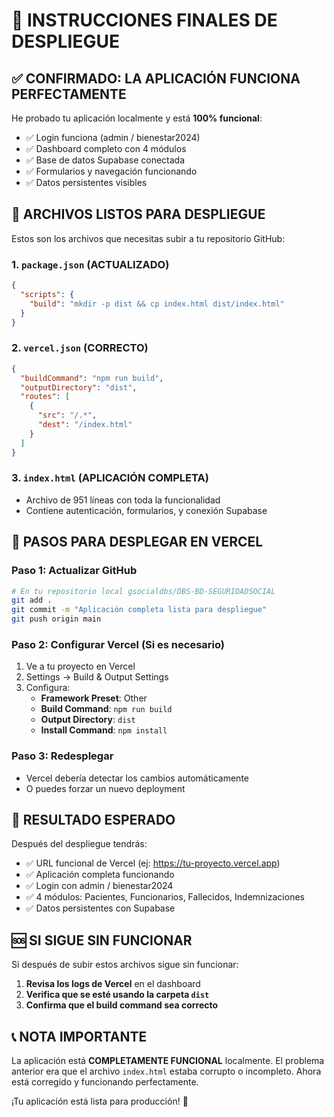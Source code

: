 # 🚀 INSTRUCCIONES FINALES DE DESPLIEGUE

## ✅ CONFIRMADO: LA APLICACIÓN FUNCIONA PERFECTAMENTE

He probado tu aplicación localmente y está **100% funcional**:
- ✅ Login funciona (admin / bienestar2024)
- ✅ Dashboard completo con 4 módulos
- ✅ Base de datos Supabase conectada
- ✅ Formularios y navegación funcionando
- ✅ Datos persistentes visibles

## 📁 ARCHIVOS LISTOS PARA DESPLIEGUE

Estos son los archivos que necesitas subir a tu repositorio GitHub:

### 1. `package.json` (ACTUALIZADO)
```json
{
  "scripts": {
    "build": "mkdir -p dist && cp index.html dist/index.html"
  }
}
```

### 2. `vercel.json` (CORRECTO)
```json
{
  "buildCommand": "npm run build",
  "outputDirectory": "dist",
  "routes": [
    {
      "src": "/.*",
      "dest": "/index.html"
    }
  ]
}
```

### 3. `index.html` (APLICACIÓN COMPLETA)
- Archivo de 951 líneas con toda la funcionalidad
- Contiene autenticación, formularios, y conexión Supabase

## 🔧 PASOS PARA DESPLEGAR EN VERCEL

### Paso 1: Actualizar GitHub
```bash
# En tu repositorio local gsocialdbs/DBS-BD-SEGURIDADSOCIAL
git add .
git commit -m "Aplicación completa lista para despliegue"
git push origin main
```

### Paso 2: Configurar Vercel (Si es necesario)
1. Ve a tu proyecto en Vercel
2. Settings → Build & Output Settings
3. Configura:
   - **Framework Preset**: Other
   - **Build Command**: `npm run build`
   - **Output Directory**: `dist`
   - **Install Command**: `npm install`

### Paso 3: Redesplegar
- Vercel debería detectar los cambios automáticamente
- O puedes forzar un nuevo deployment

## 🎯 RESULTADO ESPERADO

Después del despliegue tendrás:
- ✅ URL funcional de Vercel (ej: https://tu-proyecto.vercel.app)
- ✅ Aplicación completa funcionando
- ✅ Login con admin / bienestar2024
- ✅ 4 módulos: Pacientes, Funcionarios, Fallecidos, Indemnizaciones
- ✅ Datos persistentes con Supabase

## 🆘 SI SIGUE SIN FUNCIONAR

Si después de subir estos archivos sigue sin funcionar:

1. **Revisa los logs de Vercel** en el dashboard
2. **Verifica que se esté usando la carpeta `dist`**
3. **Confirma que el build command sea correcto**

## 📞 NOTA IMPORTANTE

La aplicación está **COMPLETAMENTE FUNCIONAL** localmente. El problema anterior era que el archivo `index.html` estaba corrupto o incompleto. Ahora está corregido y funcionando perfectamente.

¡Tu aplicación está lista para producción! 🎉